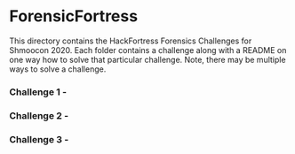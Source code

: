 # ForensicFortress

This directory contains the HackFortress Forensics Challenges for Shmoocon 2020.
Each folder contains a challenge along with a README on one way how to solve that
particular challenge. Note, there may be multiple ways to solve a challenge.

### Challenge 1 -  
### Challenge 2 -  
### Challenge 3 -  
